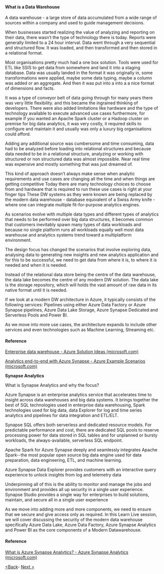 #### What is a Data Warehouse

A data warehouse - a large store of data accumulated from a wide range of sources within a company and used to guide management decisions.

When businesses started realizing the value of analyzing and reporting on their data,  there wasn’t the type of technology there is today.  Reports were generally limited to a 24 hour interval.  Data went through a very sequential and structured flow.  It was loaded, and then transformed and then stored in a relational format. 

Most organisations pretty much had a one box solution. Tools were used for ETL like SSIS to get data from somewhere and land it into a staging database. Data was usually landed in the format it was originally in, some transformations were applied, maybe some data typing, maybe a column was added or an aggregate.  And then it was put into a into a a nice format of dimensions and facts.

It was a type of conveyor belt of data going through for many years there was very little flexibility. and this became the ingrained thinking of developers. There were also added limitations like hardware and the type of technology available to execute advanced use cases furthermore, for example if you wanted an Apache Spark cluster or a Hadoop cluster on premise for big data analytics, it was very costly, it required skills to configure and maintain it and usually was only a luxury big organisations could afford. 

Adding any additional source was cumbersome and time consuming, data had to be analyzed before loading into relational structures and because data needed to be in a relational structure, analyzing or working with structured or non structured data was almost impossible. Near real time was expensive and mostly something that was just dreamed of. 

This kind of approach doesn’t always make sense when analytic requirements and use cases are changing all the time and when things are getting competitive
Today there are many technology choices to choose from and hardware that is required to run these use cases is right at your finger tips 
These DW systems as they were known are being replaced by the modern data warehouse - database equivalent of a Swiss Army knife - where one can integrate multiple fit-for-purpose analytics engines. 

As scenarios evolve with multiple data types and different types of analytics that needs to be performed over big data structures,  it becomes common that customers inevitably spawn many types of data workloads and because no single platform runs all workloads equally well most data warehouse and analytics systems trend toward a multiplatform environment. 

The design focus has changed the scenarios that involve exploring data, analysing data to generating new insights and new analytics application and for this to be successful, we need to get data from where it is, to where it is needed and when it is needed.

Instead of the relational data store being the centre of the data warehouse, the data lake becomes the centre of any modern DW solution. 
The data lake is the storage repository, which will holds the vast amount of raw data in its native format until it is needed.

If we look at a modern DW architecture in Azure, it typically consists of the following services:
Pipelines using either Azure Data Factory or Azure Synapse pipelines, Azure Data Lake Storage, Azure Synapse Dedicated and Serverless Pools and Power BI. 

As we move into more use cases,  the architecture expands to include other services and even technologies such as Machine Learning, Streaming etc.

#### Reference

[Enterprise data warehouse - Azure Solution Ideas (microsoft.com)](https://learn.microsoft.com/en-us/azure/architecture/solution-ideas/articles/enterprise-data-warehouse#architecture)

[Analytics end-to-end with Azure Synapse - Azure Example Scenarios (microsoft.com)](https://docs.microsoft.com/en-us/azure/architecture/example-scenario/dataplate2e/data-platform-end-to-end?tabs=portal)

**Synapse Analytics**

What is Synapse Analytics and why the focus?

Azure Synapse is an enterprise analytics service that accelerates time to insight across data warehouses and big data systems. It brings together the best of SQL technologies used in enterprise data warehousing, Spark technologies used for big data, data Explorer for log and time series analytics and pipelines for data integration and ETL/ELT.

Synapse SQL offers both serverless and dedicated resource models. 
For predictable performance and cost, there are dedicated SQL pools to reserve processing power for data stored in SQL tables and for unplanned or bursty workloads, the always-available, serverless SQL endpoint.

Apache Spark for Azure Synapse deeply and seamlessly integrates Apache Spark--the most popular open source big data engine used for data preparation, data engineering, ETL, and machine learning.

Azure Synapse Data Explorer provides customers with an interactive query experience to unlock insights from log and telemetry data

Underpinning all of this is the ability to monitor and manage the jobs and environment and provides all up security in a single user experience. 
Synapse Studio provides a single way for enterprises to build solutions, maintain, and secure all in a single user experience

As we move into adding more and more components, we need to ensure that we secure and give access only as required.
In this Learn Live session, we will cover discussing the security of the modern data warehouse specifically Azure Data Lake,  Azure Data Factory, Azure Synapse Analytics and Power BI as the core components of a Modern Datawarehouse.

#### Reference

[What is Azure Synapse Analytics? - Azure Synapse Analytics (microsoft.com)](https://learn.microsoft.com/en-us/azure/synapse-analytics/overview-what-is)

[<Back](https://github.com/LiliamLeme/FTALive-Sessions_Synapse_SQL/blob/main/content/data/ModernDatawarehouse-Security/Dedicated%20SQL%20Pool_data.md)\- [Next >](https://github.com/LiliamLeme/FTALive-Sessions_Synapse_SQL/blob/main/content/data/ModernDatawarehouse-Security/Network.md)